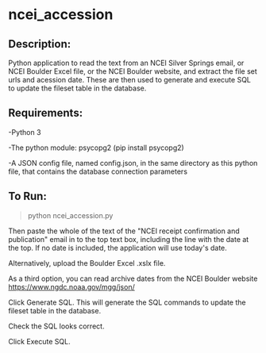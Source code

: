 # ncei_accession

Description:
-------------

Python application to read the text from an NCEI Silver Springs email, or NCEI Boulder Excel file, or the NCEI Boulder website,
and extract the file set urls and acession date.  These are then used to generate and execute SQL to 
update the fileset table in the database.

Requirements:
-------------

-Python 3

-The python module: psycopg2 (pip install psycopg2)

-A JSON config file, named config.json, in the same directory as this python file, that contains
the database connection parameters

To Run:
--------
> python ncei_accession.py

Then paste the whole of the text of the "NCEI receipt confirmation and publication" email in
to the top text box, including the line with the date at the top.  If no date is included, the 
application will use today's date.

Alternatively, upload the Boulder Excel .xslx file.

As a third option, you can read archive dates from the NCEI Boulder website https://www.ngdc.noaa.gov/mgg/json/

Click Generate SQL.  This will generate the SQL commands to update the fileset table in the database.

Check the SQL looks correct.

Click Execute SQL.
